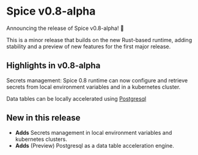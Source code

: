 # Spice v0.8-alpha

Announcing the release of Spice v0.8-alpha! 🏹

This is a minor release that builds on the new Rust-based runtime, adding stability and a preview of new features for the first major release.

## Highlights in v0.8-alpha

Secrets management: Spice 0.8 runtime can now configure and retrieve secrets from local environment variables and in a kubernetes cluster.

Data tables can be locally accelerated using [Postgresql](https://www.postgresql.org/)

## New in this release

- **Adds** Secrets management in local environment variables and kubernetes clusters.
- **Adds** (Preview) Postgresql as a data table acceleration engine.  
